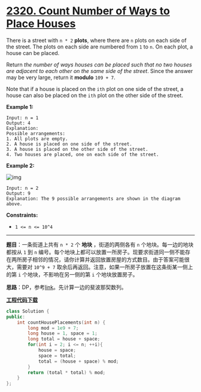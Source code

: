 # [2320. Count Number of Ways to Place Houses](https://leetcode.com/problems/count-number-of-ways-to-place-houses/)

There is a street with `n * 2` **plots**, where there are `n` plots on each side of the street. The plots on each side are numbered from `1` to `n`. On each plot, a house can be placed.

Return *the number of ways houses can be placed such that no two houses are adjacent to each other on the same side of the street*. Since the answer may be very large, return it **modulo** `109 + 7`.

Note that if a house is placed on the `ith` plot on one side of the street, a house can also be placed on the `ith` plot on the other side of the street.

**Example 1:**

```
Input: n = 1
Output: 4
Explanation:
Possible arrangements:
1. All plots are empty.
2. A house is placed on one side of the street.
3. A house is placed on the other side of the street.
4. Two houses are placed, one on each side of the street.
```

**Example 2:**

![img](https://assets.leetcode.com/uploads/2022/05/12/arrangements.png)

```
Input: n = 2
Output: 9
Explanation: The 9 possible arrangements are shown in the diagram above.
```

**Constraints:**

- `1 <= n <= 10^4`

-----

**题目**：一条街道上共有 `n * 2` 个 **地块** ，街道的两侧各有 `n` 个地块。每一边的地块都按从 `1` 到 `n` 编号。每个地块上都可以放置一所房子。现要求街道同一侧不能存在两所房子相邻的情况，请你计算并返回放置房屋的方式数目。由于答案可能很大，需要对 `10^9 + 7` 取余后再返回。注意，如果一所房子放置在这条街某一侧上的第 `i` 个地块，不影响在另一侧的第 `i` 个地块放置房子。

**思路**：DP，参考[link](https://leetcode.com/problems/count-number-of-ways-to-place-houses/discuss/2198118/Easy-C++-with-explanation-or-DP)。先计算一边的斐波那契数列。

[**工程代码下载**](https://github.com/shenkh/leetcode)

```cpp
class Solution {
public:
    int countHousePlacements(int n) {
        long mod = 1e9 + 7;
        long house = 1, space = 1;
        long total = house + space;
        for(int i = 2; i <= n; ++i){
            house = space;
            space = total;
            total = (house + space) % mod;
        }
        return (total * total) % mod;
    }
};
```

